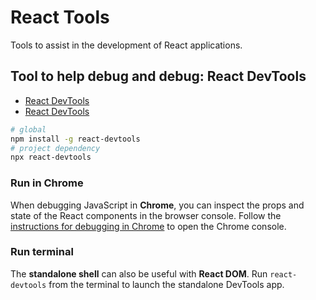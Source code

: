 # React Tools

Tools to assist in the development of React applications.

## Tool to help debug and debug: React DevTools

- [React DevTools](https://react.dev/learn/react-developer-tools)
- [React DevTools](https://github.com/facebook/react/tree/main/packages/react-devtools)

```bash
# global
npm install -g react-devtools
# project dependency
npx react-devtools
```

### Run in Chrome

When debugging JavaScript in **Chrome**, you can inspect the props and state of the React components in the browser console.
Follow the [instructions for debugging in Chrome](https://reactnative.dev/docs/debugging#chrome-developer-tools) to open the Chrome console.

### Run terminal

The **standalone shell** can also be useful with **React DOM**.
Run `react-devtools` from the terminal to launch the standalone DevTools app.
